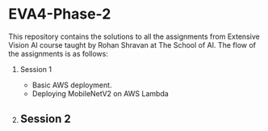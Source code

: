 # EVA4-Phase-2
This repository contains the solutions to all the assignments from Extensive Vision AI course taught by Rohan Shravan at The School of AI.
The flow of the assignments is as follows:
1. Session 1 
    - Basic AWS deployment. 
    - Deploying MobileNetV2 on AWS Lambda
    
2. Session 2
    - 
